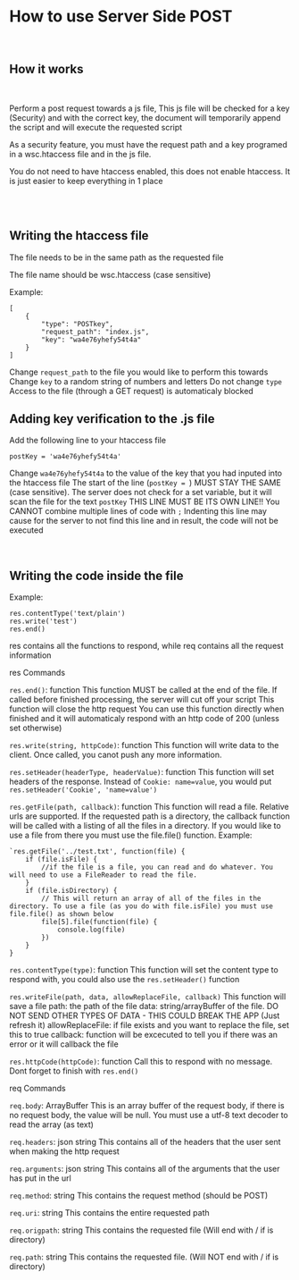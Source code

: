 
<h1>How to use Server Side POST</h1>
<br>
<h2>How it works</h2>
<br>
<p>Perform a post request towards a js file, This js file will be checked for a key (Security) and with the correct key, the document will temporarily append the script and will execute the requested script</h2>
<br>
<p>As a security feature, you must have the request path and a key programed in a wsc.htaccess file and in the js file.</p>
<p>You do not need to have htaccess enabled, this does not enable htaccess. It is just easier to keep everything in 1 place</p>
<br><br>
<h2>Writing the htaccess file</h2>
<p>The file needs to be in the same path as the requested file</p>
<p>The file name should be wsc.htaccess (case sensitive)
<p>Example:</p>

```
[
    {
        "type": "POSTkey",
        "request_path": "index.js",
		"key": "wa4e76yhefy54t4a"
    }
]
```
Change `request_path` to the file you would like to perform this towards
Change `key` to a random string of numbers and letters
Do not change `type`
Access to the file (through a GET request) is automaticaly blocked

<h2>Adding key verification to the .js file</h2>
<p>Add the following line to your htaccess file</p>

```
postKey = 'wa4e76yhefy54t4a'
```
Change `wa4e76yhefy54t4a` to the value of the key that you had inputed into the htaccess file
The start of the line (`postKey = `) MUST STAY THE SAME (case sensitive). The server does not check for a set variable, but it will scan the file for the text `postKey`
THIS LINE MUST BE ITS OWN LINE!! You CANNOT combine multiple lines of code with `;`
Indenting this line may cause for the server to not find this line and in result, the code will not be executed

<br>
<h2>Writing the code inside the file</h2>

Example:
```
res.contentType('text/plain')
res.write('test')
res.end()
```
res contains all the functions to respond, while req contains all the request information

res Commands

`res.end()`: function
This function MUST be called at the end of the file. If called before finished processing, the server will cut off your script
This function will close the http request
You can use this function directly when finished and it will automaticaly respond with an http code of 200 (unless set otherwise)

`res.write(string, httpCode)`: function
This function will write data to the client. Once called, you canot push any more information.

`res.setHeader(headerType, headerValue)`: function
This function will set headers of the response.
Instead of `Cookie: name=value`, you would put `res.setHeader('Cookie', 'name=value')`

`res.getFile(path, callback)`: function
This function will read a file. Relative urls are supported.
If the requested path is a directory, the callback function will be called with a listing of all the files in a directory. If you would like to use a file from there you must use the file.file() function.
Example: 
```
`res.getFile('../test.txt', function(file) {
	if (file.isFile) {
		//if the file is a file, you can read and do whatever. You will need to use a FileReader to read the file.
	}
	if (file.isDirectory) {
		// This will return an array of all of the files in the directory. To use a file (as you do with file.isFile) you must use file.file() as shown below
		file[5].file(function(file) {
			console.log(file)
		})
	}
}
```

`res.contentType(type)`: function
This function will set the content type to respond with, you could also use the `res.setHeader()` function

`res.writeFile(path, data, allowReplaceFile, callback)`
This function will save a file
path: the path of the file
data: string/arrayBuffer of the file. DO NOT SEND OTHER TYPES OF DATA - THIS COULD BREAK THE APP (Just refresh it)
allowReplaceFile: if file exists and you want to replace the file, set this to true
callback: function will be excecuted to tell you if there was an error or it will callback the file

`res.httpCode(httpCode)`: function
Call this to respond with no message. Dont forget to finish with `res.end()`


req Commands

`req.body`: ArrayBuffer
This is an array buffer of the request body, if there is no request body, the value will be null.
You must use a utf-8 text decoder to read the array (as text)

`req.headers`: json string
This contains all of the headers that the user sent when making the http request

`req.arguments`: json string
This contains all of the arguments that the user has put in the url

`req.method`: string
This contains the request method (should be POST)

`req.uri`: string
This contains the entire requested path

`req.origpath`: string
This contains the requested file (Will end with / if is directory)

`req.path`: string
This contains the requested file. (Will NOT end with / if is directory)
